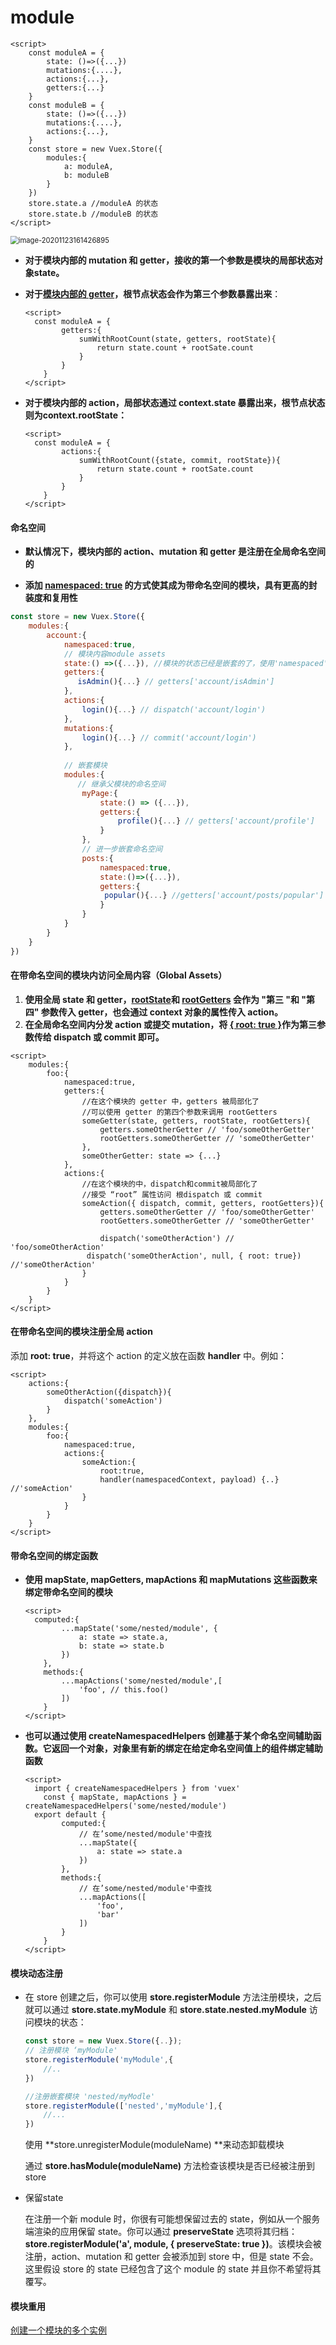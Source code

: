 # module

```vue
<script>
	const moduleA = {
        state: ()=>({...})
        mutations:{....},
        actions:{...},
        getters:{...}
    }
	const moduleB = {
        state: ()=>({...})
        mutations:{....},
        actions:{...},
    }
    const store = new Vuex.Store({
        modules:{
            a: moduleA,
            b: moduleB
        }
    })
    store.state.a //moduleA 的状态
    store.state.b //moduleB 的状态
</script>
```

<img src="../../../assets/vue/image-20201123161426895.png" alt="image-20201123161426895" style="zoom: 80%;" />

* **对于模块内部的 mutation 和 getter，接收的第一个参数是模块的局部状态对象state。**

* **对于<u>模块内部的 getter</u>，根节点状态会作为第三个参数暴露出来**：

  ```vue
  <script>
   	const moduleA = {
          getters:{
              sumWithRootCount(state, getters, rootState){
                  return state.count + rootSate.count
              }
          }
      }
  </script>
  ```

* **对于模块内部的 action，局部状态通过 context.state 暴露出来，根节点状态则为context.rootState：**

  ```vue
  <script>
   	const moduleA = {
          actions:{
              sumWithRootCount({state, commit, rootState}){
                  return state.count + rootSate.count
              }
          }
      }
  </script>
  ```

#### 命名空间

* **默认情况下，模块内部的 action、mutation 和 getter 是注册在全局命名空间的**

* **添加 <u>namespaced: true</u> 的方式使其成为带命名空间的模块，具有更高的封装度和复用性**

```javascript
const store = new Vuex.Store({
    modules:{
        account:{
            namespaced:true,
            // 模块内容module assets
            state:() =>({...}), //模块的状态已经是嵌套的了，使用'namespaced'属性不会对其产生影响
            getters:{
               isAdmin(){...} // getters['account/isAdmin']
    		},
    		actions:{
                login(){...} // dispatch('account/login')
            },
            mutations:{
                login(){...} // commit('account/login')
            },
            
            // 嵌套模块
            modules:{
               // 继承父模块的命名空间
                myPage:{
                    state:() => ({...}),
                    getters:{
                    	profile(){...} // getters['account/profile']              
                    }
                },
                // 进一步嵌套命名空间
                posts:{
                    namespaced:true,
                    state:()=>({...}),
                    getters:{
                     popular(){...} //getters['account/posts/popular']           
                    }
                }
            }
		}
    }
})
```

#### 在带命名空间的模块内访问全局内容（Global Assets）

1. **使用全局 state 和 getter，<u>rootState</u>和 <u>rootGetters</u> 会作为 "第三 "和 "第四" 参数传入 getter，也会通过 context 对象的属性传入 action。**
2. **在全局命名空间内分发 action 或提交 mutation，将 <u>{ root: true }</u>作为第三参数传给 dispatch 或 commit 即可。**

```vue
<script>
	modules:{
        foo:{
            namespaced:true,
            getters:{
                //在这个模块的 getter 中，getters 被局部化了
                //可以使用 getter 的第四个参数来调用 rootGetters
                someGetter(state, getters, rootState, rootGetters){
                    getters.someOtherGetter // 'foo/someOtherGetter'
                    rootGetters.someOtherGetter // 'someOtherGetter'
                },
                someOtherGetter: state => {...}
            },
            actions:{
                //在这个模块的中，dispatch和commit被局部化了
                //接受 “root” 属性访问 根dispatch 或 commit
                someAction({ dispatch, commit, getters, rootGetters}){
                    getters.someOtherGetter // 'foo/someOtherGetter'
                    rootGetters.someOtherGetter // 'someOtherGetter'
                    
                    dispatch('someOtherAction') // 'foo/someOtherAction'
                 dispatch('someOtherAction', null, { root: true}) //'someOtherAction'
                }
            }
        }
    }
</script>
```

#### 在带命名空间的模块注册全局 action

添加 **root: true**，并将这个 action 的定义放在函数 **handler** 中。例如：

```vue
<script>
	actions:{
        someOtherAction({dispatch}){
            dispatch('someAction')
        }
    },
    modules:{
        foo:{
            namespaced:true,
            actions:{
                someAction:{
                    root:true,
                    handler(namespacedContext, payload) {..} //'someAction'
                }
            }
        }
    }
</script>
```

#### 带命名空间的绑定函数

* **使用 mapState, mapGetters, mapActions 和 mapMutations 这些函数来绑定带命名空间的模块**

  ```vue
  <script>
  	computed:{
          ...mapState('some/nested/module', {
              a: state => state.a,
              b: state => state.b
          })
      },
      methods:{
          ...mapActions('some/nested/module',[
              'foo', // this.foo()
          ])
      }
  </script>
  ```

* **也可以通过使用 createNamespacedHelpers 创建基于某个命名空间辅助函数。它返回一个对象，对象里有新的绑定在给定命名空间值上的组件绑定辅助函数**

  ```VUE
  <script>
  	import { createNamespacedHelpers } from 'vuex'
      const { mapState, mapActions } = createNamespacedHelpers('some/nested/module')
  	export default {
          computed:{
              // 在’some/nested/module'中查找
              ...mapState({
                  a: state => state.a
              })
          },
          methods:{
              // 在’some/nested/module'中查找
              ...mapActions([
                  'foo',
                  'bar'
              ])
          }
      }
  </script>
  ```

#### 模块动态注册

* 在 store 创建之后，你可以使用 **store.registerModule** 方法注册模块，之后就可以通过 **store.state.myModule** 和 **store.state.nested.myModule** 访问模块的状态：

  ```js
  const store = new Vuex.Store({..});
  // 注册模块 ‘myModule'
  store.registerModule('myModule',{
      //..
  })
  
  //注册嵌套模块 'nested/myModle'
  store.registerModule(['nested','myModule'],{
      //...
  })
  ```

  使用 **store.unregisterModule(moduleName) **来动态卸载模块

  通过 **store.hasModule(moduleName)** 方法检查该模块是否已经被注册到 store

* 保留state

  在注册一个新 module 时，你很有可能想保留过去的 state，例如从一个服务端渲染的应用保留 state。你可以通过 **preserveState** 选项将其归档：**store.registerModule('a', module, { preserveState: true })**。该模块会被注册，action、mutation 和 getter 会被添加到 store 中，但是 state 不会。这里假设 store 的 state 已经包含了这个 module 的 state 并且你不希望将其覆写。

#### 模块重用

[创建一个模块的多个实例](https://vuex.vuejs.org/zh/guide/modules.html#模块重用)